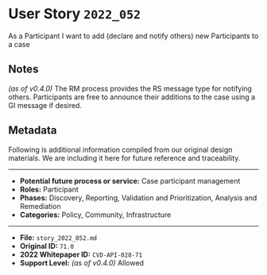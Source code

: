 
# User Story `2022_052` #

<!-- story-start -->As a Participant I want to add (declare and notify others) new Participants to a case<!-- story-end -->

## Notes ##

*(as of v0.4.0)*
The RM process provides the RS message type for notifying others. Participants are free to announce their additions to the case using a GI message if desired.

## Metadata ##

Following is additional information compiled from our original design materials.
We are including it here for future reference and traceability.

---

- **Potential future process or service:** Case participant management
- **Roles:** Participant
- **Phases:** Discovery, Reporting, Validation and Prioritization, Analysis and Remediation
- **Categories:** Policy, Community, Infrastructure

---

- **File:** `story_2022_052.md`
- **Original ID:** `71.0`
- **2022 Whitepaper ID:** `CVD-API-028-71`
- **Support Level:** *(as of v0.4.0)* Allowed
